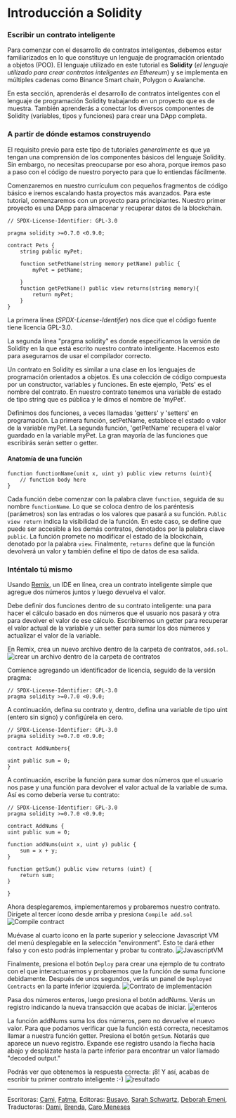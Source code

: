 # Introducción a Solidity

### Escribir un contrato inteligente

Para comenzar con el desarrollo de contratos inteligentes, debemos estar familiarizados en lo que constituye un lenguaje de programación orientado a objetos (POO). El lenguaje utilizado en este tutorial es **Solidity** (_el lenguaje utilizado para crear contratos inteligentes en Ethereum_) y se implementa en múltiples cadenas como Binance Smart chain, Polygon o Avalanche.

En esta sección, aprenderás el desarrollo de contratos inteligentes con el lenguaje de programación Solidity trabajando en un proyecto que es de muestra. También aprenderás a conectar los diversos componentes de Solidity (variables, tipos y funciones) para crear una DApp completa.

### A partir de dónde estamos construyendo

El requisito previo para este tipo de tutoriales _generalmente_ es que ya tengan una comprensión de los componentes básicos del lenguaje Solidity. Sin embargo, no necesitas preocuparse por eso ahora, porque iremos paso a paso con el código de nuestro poryecto para que lo entiendas fácilmente.

Comenzaremos en nuestro currículum con pequeños fragmentos de código básico e iremos escalando hasta proyectos más avanzados. Para este tutorial, comenzaremos con un proyecto para principiantes. Nuestro primer proyecto es una DApp para almacenar y recuperar datos de la blockchain.

```solidity
// SPDX-License-Identifier: GPL-3.0

pragma solidity >=0.7.0 <0.9.0;

contract Pets {
    string public myPet;

    function setPetName(string memory petName) public {
        myPet = petName;

    }
    function getPetName() public view returns(string memory){
        return myPet;
    }
}

```

La primera línea (_SPDX-License-Identifer_) nos dice que el código fuente tiene licencia GPL-3.0.

La segunda línea "pragma solidity" es donde especificamos la versión de Solidity en la que está escrito nuestro contrato inteligente. Hacemos esto para asegurarnos de usar el compilador correcto.

Un contrato en Solidity es similar a una clase en los lenguajes de programación orientados a objetos. Es una colección de código compuesta por un constructor, variables y funciones. En este ejemplo, 'Pets' es el nombre del contrato. En nuestro contrato tenemos una variable de estado de tipo string que es pública y le dimos el nombre de 'myPet'.

Definimos dos funciones, a veces llamadas 'getters' y 'setters' en programación. La primera función, setPetName, establece el estado o valor de la variable myPet. La segunda función, 'getPetName' recupera el valor guardado en la variable myPet. La gran mayoría de las funciones que escribirás serán setter o getter.

#### Anatomía de una función

```solidity
function functionName(unit x, uint y) public view returns (uint){
    // function body here
}
```

Cada función debe comenzar con la palabra clave `function`, seguida de su nombre `functionName`. Lo que se coloca dentro de los paréntesis (parámetros) son las entradas o los valores que pasará a su función. `Public view return` indica la visibilidad de la función. En este caso, se define que puede ser accesible a los demás contratos, denotados por la palabra clave `public`. La función promete no modificar el estado de la blockchain, denotado por la palabra `view`. Finalmente, `returns` define que la función devolverá un valor y también define el tipo de datos de esa salida.

### Inténtalo tú mismo

Usando [Remix](https://remix.ethereum.org/#optimize=false\&runs=200\&evmVersion=null\&version=soljson-v0.8.7+commit.e28d00a7.js), un IDE en línea, crea un contrato inteligente simple que agregue dos números juntos y luego devuelva el valor.

Debe definir dos funciones dentro de su contrato inteligente: una para hacer el cálculo basado en dos números ​​que el usuario nos pasará y otra para devolver el valor de ese cálculo. Escribiremos un getter para recuperar el valor actual de la variable y un setter para sumar los dos números y actualizar el valor de la variable.

En Remix, crea un nuevo archivo dentro de la carpeta de contratos, `add.sol`. ![crear un archivo dentro de la carpeta de contratos](https://user-images.githubusercontent.com/15346823/179375354-bac53920-028d-4463-8998-675d8a8f57b5.png)

Comience agregando un identificador de licencia, seguido de la versión pragma:

```solidity
// SPDX-License-Identifier: GPL-3.0
pragma solidity >=0.7.0 <0.9.0;
```

A continuación, defina su contrato y, dentro, defina una variable de tipo uint (entero sin signo) y configúrela en cero.

```solidity
// SPDX-License-Identifier: GPL-3.0
pragma solidity >=0.7.0 <0.9.0;

contract AddNumbers{

uint public sum = 0;
}
```

A continuación, escribe la función para sumar dos números que el usuario nos pase y una función para devolver el valor actual de la variable de suma. Así es como debería verse tu contrato:

```solidity
// SPDX-License-Identifier: GPL-3.0
pragma solidity >=0.7.0 <0.9.0;

contract AddNums {
uint public sum = 0;

function addNums(uint x, uint y) public {
    sum = x + y;
}

function getSum() public view returns (uint) {
    return sum;
}

}
```

Ahora desplegaremos, implementaremos y probaremos nuestro contrato. Dirígete al tercer ícono desde arriba y presiona `Compile add.sol` ![Compile contract](https://user-images.githubusercontent.com/15346823/179375260-7b7fc34d-19e5-44f1-b549-c78c828c8085.png)

Muévase al cuarto icono en la parte superior y seleccione Javascript VM del menú desplegable en la selección "environment". Esto te dará ether falso y con esto podrás implementar y probar tu contrato. ![JavascriptVM](https://user-images.githubusercontent.com/15346823/179375210-bc843162-dcf0-4337-a9ed-2ca85a3fde7a.png)

Finalmente, presiona el botón `Deploy` para crear una ejemplo de tu contrato con el que interactuaremos y probaremos que la función de suma funcione debidamente. Después de unos segundos, verás un panel de `Deployed Contracts` en la parte inferior izquierda. ![Contrato de implementación](https://user-images.githubusercontent.com/15346823/179375283-76b327d1-185a-4060-a10b-5cef87545095.png)

Pasa dos números enteros, luego presiona el botón addNums. Verás un registro indicando la nueva transacción que acabas de iniciar. ![enteros](https://user-images.githubusercontent.com/15346823/179375306-905213b2-2b60-4f9d-832d-3cb1a7dd1f43.png)

La función addNums suma los dos números, pero no devuelve el nuevo valor. Para que podamos verificar que la función está correcta, necesitamos llamar a nuestra función getter. Presiona el botón `getSum`. Notarás que aparece un nuevo registro. Expande ese registro usando la flecha hacia abajo y desplázate hasta la parte inferior para encontrar un valor llamado "decoded output."

Podrás ver que obtenemos la respuesta correcta: ¡8! Y así, acabas de escribir tu primer contrato inteligente :-) ![resultado](https://user-images.githubusercontent.com/15346823/179375323-dd99fa72-84a3-460f-bcf3-d7d1a977f94d.png)

***

Escritoras: [Cami](https://twitter.com/camiinthisthang), [Fatma](https://twitter.com/fatima39\_fatima), Editoras: [Busayo](https://twitter.com/AmoweO), [Sarah Schwartz](https://twitter.com/schwartzswartz), [Deborah Emeni](https://twitter.com/\_emeni\_deborah), Traductoras: [Dami](https://twitter.com/dakitidami), [Brenda](https://twitter.com/engineerbrenda), [Caro Meneses](https://twitter.com/carmedinat)
